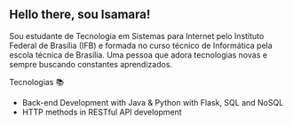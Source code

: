 ## Hello there, sou Isamara!

Sou estudante de Tecnologia em Sistemas para Internet pelo Instituto Federal de Brasília (IFB) e formada no curso técnico de Informática  pela escola técnica de Brasília.
Uma pessoa que adora tecnologias novas e sempre buscando constantes aprendizados.

Tecnologias 📚
- Back-end Development with Java & Python with Flask, SQL and NoSQL
- HTTP methods in RESTful API development

